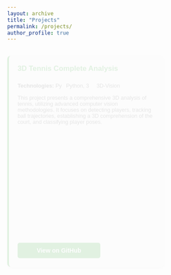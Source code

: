 ```yaml
---
layout: archive
title: "Projects"
permalink: /projects/
author_profile: true
---
```


<div class="projects-section">
  
  <div class="project-card animated-card" style="--delay: 0;">
    <h4>3D Tennis Complete Analysis</h4>
    <p class="technologies"><strong>Technologies:</strong> 
      <img src="https://img.icons8.com/color/48/000000/python.png" alt="Python Icon" class="tech-icon"> Python, 
      <img src="https://img.icons8.com/fluency/48/000000/3d-glasses.png" alt="3D Vision Icon" class="tech-icon"> 3D-Vision
    </p>
    <p class="description">This project presents a comprehensive 3D analysis of tennis, utilizing advanced computer vision methodologies. It focuses on detecting players, tracking ball trajectories, establishing a 3D comprehension of the court, and classifying player poses.</p>
    <a href="https://github.com/Amirreza81/Tennis-3DVision-Project" class="btn">View on GitHub</a>
  </div>

  <div class="project-card animated-card" style="--delay: 1;">
    <h4>Task Management App</h4>
    <p class="technologies"><strong>Technologies:</strong> 
      <img src="https://img.icons8.com/color/48/000000/java-coffee-cup-logo.png" alt="Java Icon" class="tech-icon"> Java, 
      <img src="https://img.icons8.com/color/48/000000/code.png" alt="JavaFX Icon" class="tech-icon"> JavaFX
    </p>
    <p class="description">A client-server application developed with socket programming, allowing multi-threaded server functionality to handle multiple clients. Built with MVC architecture, it facilitates efficient task management.</p>
    <a href="https://github.com/Amirreza81/Task-Management-App" class="btn">View on GitHub</a>
  </div>

  <div class="project-card animated-card" style="--delay: 2;">
    <h4>CMinus Compiler</h4>
    <p class="technologies"><strong>Technologies:</strong> 
      <img src="https://img.icons8.com/color/48/000000/python.png" alt="Python Icon" class="tech-icon"> Python
    </p>
    <p class="description">Developed a compiler for the CMinus language, a simplified subset of the C language, including Lexer, Parser, Code Generator, and Semantic Analyzer components.</p>
    <a href="https://github.com/Amirreza81/CMinus-Compiler" class="btn">View on GitHub</a>
  </div>

  <div class="project-card animated-card" style="--delay: 3;">
    <h4>Computer Vision Project</h4>
    <p class="technologies"><strong>Technologies:</strong> 
      <img src="https://img.icons8.com/color/48/000000/python.png" alt="Python Icon" class="tech-icon"> Python
    </p>
    <p class="description">Implemented a Convolutional Neural Network (CNN) and Neural Style Transfer, utilizing deep learning techniques in the field of computer vision.</p>
    <a href="https://github.com/Amirreza81/Machine-Learning" class="btn">View on GitHub</a>
  </div>

  <div class="project-card animated-card" style="--delay: 4;">
    <h4>Büchi Automaton</h4>
    <p class="description">A theoretical project focusing on Büchi and Generalized Büchi automaton, exploring automata theory applications in computation.</p>
    <a href="https://github.com/Amirreza81/Buchi-automaton" class="btn">View on GitHub</a>
  </div>

  <div class="project-card animated-card" style="--delay: 5;">
    <h4>Correlated and Mixed Nash Equilibrium</h4>
    <p class="technologies"><strong>Technologies:</strong> 
      <img src="https://img.icons8.com/color/48/000000/python.png" alt="Python Icon" class="tech-icon"> Python
    </p>
    <p class="description">This project implements algorithms for calculating Correlated and Mixed Nash Equilibria within the context of game theory.</p>
    <a href="https://github.com/Amirreza81/Equilibrium-Game-Theory" class="btn">View on GitHub</a>
  </div>

</div>

<style>
  /* Projects Section and Card Styles */
  .projects-section {
    display: grid;
    grid-template-columns: repeat(auto-fill, minmax(300px, 1fr));
    gap: 20px;
    font-family: Arial, sans-serif;
  }

  /* Project Card */
  .project-card {
    background-color: #f9f9f9;
    border-radius: 8px;
    padding: 20px;
    box-shadow: 0 4px 8px rgba(0, 0, 0, 0.1);
    border-left: 4px solid #4CAF50;
    width: 320px;
    height: 450px;
    transition: transform 0.3s ease, background-color 0.3s ease, box-shadow 0.3s ease;
    position: relative;
    opacity: 0;
    transform: translateY(20px);
    animation: fadeInUp 0.5s ease-out forwards;
    animation-delay: calc(var(--delay) * 0.4s);
  }

  /* Hover Effect for Project Card */
  .project-card:hover {
    transform: translateY(-10px) scale(1.05);
    background-color: #e8f5e9;
    box-shadow: 0 8px 16px rgba(0, 0, 0, 0.2);
  }

  /* Fade-in Animation for Cards */
  @keyframes fadeInUp {
    from {
      transform: translateY(20px);
      opacity: 0;
    }
    to {
      transform: translateY(0);
      opacity: 1;
    }
  }
  
  /* Project Title */
  .project-card h4 {
    color: #4CAF50;
    margin-top: 0;
    font-size: 1.2em;
  }

  /* Technologies and Description */
  .project-card .technologies, .project-card .description {
    font-size: 0.9em;
    color: #666;
  }

  /* Button styles for GitHub links */
  .btn {
    display: inline-block;
    padding: 10px 15px;
    color: white;
    background-color: #4CAF50;
    text-decoration: none;
    border-radius: 5px;
    font-weight: bold;
    transition: background-color 0.3s ease, transform 0.2s ease;
    position: absolute;
    bottom: 20px;
    left: 20px;
    width: 45%; /* نصف عرض کارت */
    text-align: center;
  }
  .btn:hover {
    background-color: #388E3C;
    transform: scale(1.05);
  }

  /* Icon for technologies */
  .tech-icon {
    width: 16px;
    height: 16px;
    vertical-align: middle;
    margin-right: 5px;
  }
</style>
